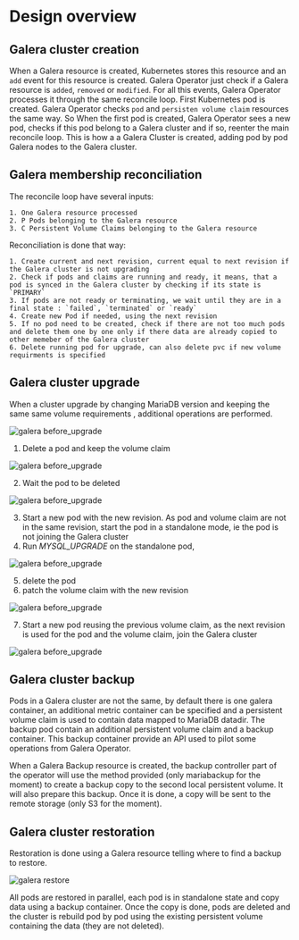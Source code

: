 # Design overview

## Galera cluster creation

When a Galera resource is created, Kubernetes stores this resource and an `add` event for this resource is created. Galera Operator just check if a Galera resource is `added`, `removed` or `modified`. For all this events, Galera Operator processes it through the same reconcile loop. First Kubernetes pod is created. Galera Operator checks `pod` and `persisten volume claim` resources the same way. So When the first pod is created, Galera Operator sees a new pod, checks if this pod belong to a Galera cluster and if so, reenter the main reconcile loop. This is how a a Galera Cluster is created,  adding pod by pod Galera nodes to the Galera cluster. 

## Galera membership reconciliation

The reconcile loop have several inputs:

    1. One Galera resource processed
    2. P Pods belonging to the Galera resource
    3. C Persistent Volume Claims belonging to the Galera resource

Reconciliation is done that way:

    1. Create current and next revision, current equal to next revision if the Galera cluster is not upgrading
    2. Check if pods and claims are running and ready, it means, that a pod is synced in the Galera cluster by checking if its state is `PRIMARY`
    3. If pods are not ready or terminating, we wait until they are in a final state : `failed`, `terminated` or `ready`
    4. Create new Pod if needed, using the next revision
    5. If no pod need to be created, check if there are not too much pods and delete them one by one only if there data are already copied to other memeber of the Galera cluster
    6. Delete running pod for upgrade, can also delete pvc if new volume requirments is specified


## Galera cluster upgrade

When a cluster upgrade by changing MariaDB version and keeping the same same volume requirements , additional operations are performed.

![galera before_upgrade](https://raw.githubusercontent.com/Orange-OpenSource/galera-operator/master/doc/images/upgrade-phase1.png)

1. Delete a pod and keep the volume claim

![galera before_upgrade](https://raw.githubusercontent.com/Orange-OpenSource/galera-operator/master/doc/images/upgrade-phase2.png)

2. Wait the pod to be deleted

![galera before_upgrade](https://raw.githubusercontent.com/Orange-OpenSource/galera-operator/master/doc/images/upgrade-phase3.png)

3. Start a new pod with the new revision. As pod and volume claim are not in the same revision, start the pod in a standalone mode, ie the pod is not joining the Galera cluster
4. Run *MYSQL_UPGRADE* on the standalone pod,

![galera before_upgrade](https://raw.githubusercontent.com/Orange-OpenSource/galera-operator/master/doc/images/upgrade-phase4.png)
 
5. delete the pod
6. patch the volume claim with the new revision

![galera before_upgrade](https://raw.githubusercontent.com/Orange-OpenSource/galera-operator/master/doc/images/upgrade-phase5.png)

7. Start a new pod reusing the previous volume claim, as the next revision is used for the pod and the volume claim, join the Galera cluster

![galera before_upgrade](https://raw.githubusercontent.com/Orange-OpenSource/galera-operator/master/doc/images/upgrade-phase6.png)


## Galera cluster backup

Pods in a Galera cluster are not the same, by default there is one galera container, an additional metric container can be specified and a persistent volume claim is used to contain data mapped to MariaDB datadir. The backup pod contain an additional persistent volume claim and a backup container. This backup container provide an API used to pilot some operations from Galera Operator.

When a Galera Backup resource is created, the backup controller part of the operator will use the method provided (only mariabackup for the moment) to create a backup copy to the second local persistent volume. It will also prepare this backup. Once it is done, a copy will be sent to the remote storage (only S3 for the moment).

## Galera cluster restoration

Restoration is done using a Galera resource telling where to find a backup to restore.

![galera restore](https://raw.githubusercontent.com/Orange-OpenSource/galera-operator/master/doc/images/restore.png)


All pods are restored in parallel, each pod is in standalone state and copy data using a backup container. Once the copy is done, pods are deleted and the cluster is rebuild pod by pod using the existing persistent volume containing the data (they are not deleted).

